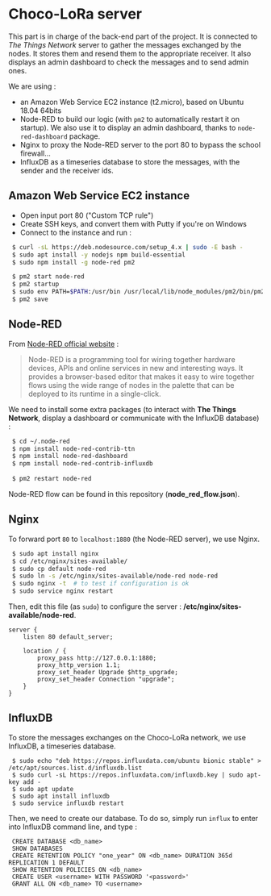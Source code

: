 # Choco-LoRa server

This part is in charge of the back-end part of the project. It is connected to *The Things Network* server to gather the messages
exchanged by the nodes. It stores them and resend them to the appropriate receiver. It also displays an admin dashboard to check the messages
and to send admin ones.


We are using :

 - an Amazon Web Service EC2 instance (t2.micro), based on Ubuntu 18.04 64bits
 - Node-RED to build our logic (with `pm2` to automatically restart it on startup). We also use it to display an admin
dashboard, thanks to `node-red-dashboard` package.
 - Nginx to proxy the Node-RED server to the port 80 to bypass the school firewall...
 - InfluxDB as a timeseries database to store the messages, with the sender and the receiver ids.

## Amazon Web Service EC2 instance

 - Open input port 80 ("Custom TCP rule")
 - Create SSH keys, and convert them with Putty if you're on Windows
 - Connect to the instance and run :
 
```bash
 $ curl -sL https://deb.nodesource.com/setup_4.x | sudo -E bash -
 $ sudo apt install -y nodejs npm build-essential
 $ sudo npm install -g node-red pm2

 $ pm2 start node-red
 $ pm2 startup
 $ sudo env PATH=$PATH:/usr/bin /usr/local/lib/node_modules/pm2/bin/pm2 startup systemd -u ubuntu --hp /home/ubuntu
 $ pm2 save
```

## Node-RED

From [Node-RED official website](https://nodered.org/) : 
> Node-RED is a programming tool for wiring together hardware devices, APIs and online services in new and interesting ways.
> It provides a browser-based editor that makes it easy to wire together flows using the wide range of nodes in the palette
> that can be deployed to its runtime in a single-click.

We need to install some extra packages (to interact with **The Things Network**, display a dashboard or communicate with the
InfluxDB database) : 

```bash
 $ cd ~/.node-red
 $ npm install node-red-contrib-ttn
 $ npm install node-red-dashboard
 $ npm install node-red-contrib-influxdb
 
 $ pm2 restart node-red
```

Node-RED flow can be found in this repository (**node_red_flow.json**).

## Nginx

To forward port `80` to `localhost:1880` (the Node-RED server), we use Nginx.
 
```bash
 $ sudo apt install nginx
 $ cd /etc/nginx/sites-available/
 $ sudo cp default node-red
 $ sudo ln -s /etc/nginx/sites-available/node-red node-red
 $ sudo nginx -t  # to test if configuration is ok
 $ sudo service nginx restart
```

Then, edit this file (as `sudo`) to configure the server : **/etc/nginx/sites-available/node-red**.
 
```
server {
    listen 80 default_server;

    location / {
        proxy_pass http://127.0.0.1:1880;
        proxy_http_version 1.1;
        proxy_set_header Upgrade $http_upgrade;
        proxy_set_header Connection "upgrade";
    }
}
```

## InfluxDB

To store the messages exchanges on the Choco-LoRa network, we use InfluxDB, a timeseries database.

```
 $ sudo echo "deb https://repos.influxdata.com/ubuntu bionic stable" > /etc/apt/sources.list.d/influxdb.list
 $ sudo curl -sL https://repos.influxdata.com/influxdb.key | sudo apt-key add -
 $ sudo apt update
 $ sudo apt install influxdb
 $ sudo service influxdb restart
```

Then, we need to create our database. To do so, simply run `influx` to enter into InfluxDB command line, and type :

```
 CREATE DATABASE <db_name>
 SHOW DATABASES
 CREATE RETENTION POLICY "one_year" ON <db_name> DURATION 365d REPLICATION 1 DEFAULT
 SHOW RETENTION POLICIES ON <db_name>
 CREATE USER <username> WITH PASSWORD '<password>'
 GRANT ALL ON <db_name> TO <username>
```
